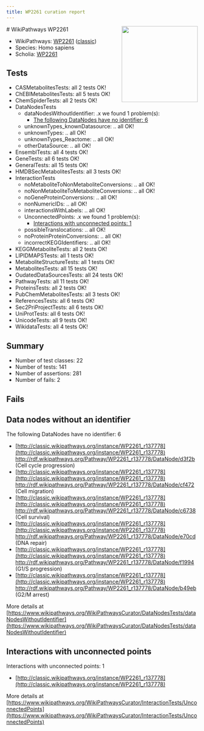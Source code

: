 ```yaml
---
title: WP2261 curation report
---
```


<img style="float: right; width: 200px" src="https://upload.wikimedia.org/wikipedia/commons/thumb/8/83/Wplogo_with_text_500.png/640px-Wplogo_with_text_500.png" />
# WikiPathways WP2261

* WikiPathways: [WP2261](https://wikipathways.org/pathways/WP2261) ([classic](https://classic.wikipathways.org/instance/WP2261))
* Species: Homo sapiens
* Scholia: [WP2261](https://scholia.toolforge.org/wikipathways/WP2261)
## Tests
* CASMetabolitesTests: all 2 tests OK!
* ChEBIMetabolitesTests: all 5 tests OK!
* ChemSpiderTests: all 2 tests OK!
* DataNodesTests
    * dataNodesWithoutIdentifier: .x we found 1 problem(s):
        * [The following DataNodes have no identifier: 6](#d2d32fa5)
    * unknownTypes_knownDatasource: .. all OK!
    * unknownTypes: .. all OK!
    * unknownTypes_Reactome: .. all OK!
    * otherDataSource: .. all OK!
* EnsemblTests: all 4 tests OK!
* GeneTests: all 6 tests OK!
* GeneralTests: all 15 tests OK!
* HMDBSecMetabolitesTests: all 3 tests OK!
* InteractionTests
    * noMetaboliteToNonMetaboliteConversions: .. all OK!
    * noNonMetaboliteToMetaboliteConversions: .. all OK!
    * noGeneProteinConversions: .. all OK!
    * nonNumericIDs: .. all OK!
    * interactionsWithLabels: .. all OK!
    * UnconnectedPoints: .x we found 1 problem(s):
        * [Interactions with unconnected points: 1](#35a61ad9)
    * possibleTranslocations: .. all OK!
    * noProteinProteinConversions: .. all OK!
    * incorrectKEGGIdentifiers: .. all OK!
* KEGGMetaboliteTests: all 2 tests OK!
* LIPIDMAPSTests: all 1 tests OK!
* MetaboliteStructureTests: all 1 tests OK!
* MetabolitesTests: all 15 tests OK!
* OudatedDataSourcesTests: all 24 tests OK!
* PathwayTests: all 11 tests OK!
* ProteinsTests: all 2 tests OK!
* PubChemMetabolitesTests: all 3 tests OK!
* ReferencesTests: all 6 tests OK!
* Sec2PriProjectTests: all 6 tests OK!
* UniProtTests: all 6 tests OK!
* UnicodeTests: all 9 tests OK!
* WikidataTests: all 4 tests OK!


## Summary

* Number of test classes: 22
* Number of tests: 141
* Number of assertions: 281
* Number of fails: 2

## Fails

<a name="d2d32fa5" />

## Data nodes without an identifier

The following DataNodes have no identifier: 6

* [http://classic.wikipathways.org/instance/WP2261_r137778](http://classic.wikipathways.org/instance/WP2261_r137778) http://rdf.wikipathways.org/Pathway/WP2261_r137778/DataNode/d3f2b (Cell cycle progression)
* [http://classic.wikipathways.org/instance/WP2261_r137778](http://classic.wikipathways.org/instance/WP2261_r137778) http://rdf.wikipathways.org/Pathway/WP2261_r137778/DataNode/cf472 (Cell migration)
* [http://classic.wikipathways.org/instance/WP2261_r137778](http://classic.wikipathways.org/instance/WP2261_r137778) http://rdf.wikipathways.org/Pathway/WP2261_r137778/DataNode/c6738 (Cell survival)
* [http://classic.wikipathways.org/instance/WP2261_r137778](http://classic.wikipathways.org/instance/WP2261_r137778) http://rdf.wikipathways.org/Pathway/WP2261_r137778/DataNode/e70cd (DNA repair)
* [http://classic.wikipathways.org/instance/WP2261_r137778](http://classic.wikipathways.org/instance/WP2261_r137778) http://rdf.wikipathways.org/Pathway/WP2261_r137778/DataNode/f1994 (G1/S progression)
* [http://classic.wikipathways.org/instance/WP2261_r137778](http://classic.wikipathways.org/instance/WP2261_r137778) http://rdf.wikipathways.org/Pathway/WP2261_r137778/DataNode/b49eb (G2/M arrest)


More details at [https://www.wikipathways.org/WikiPathwaysCurator/DataNodesTests/dataNodesWithoutIdentifier](https://www.wikipathways.org/WikiPathwaysCurator/DataNodesTests/dataNodesWithoutIdentifier)

<a name="35a61ad9" />

## Interactions with unconnected points

Interactions with unconnected points: 1

* [http://classic.wikipathways.org/instance/WP2261_r137778](http://classic.wikipathways.org/instance/WP2261_r137778)


More details at [https://www.wikipathways.org/WikiPathwaysCurator/InteractionTests/UnconnectedPoints](https://www.wikipathways.org/WikiPathwaysCurator/InteractionTests/UnconnectedPoints)

